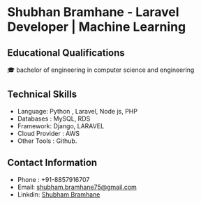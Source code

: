 # Shubhan Bramhane - Laravel Developer | Machine Learning



## Educational Qualifications
🎓 bachelor of engineering in computer science and engineering 


## Technical Skills
  - Language: Python , Laravel, Node js, PHP
  - Databases : MySQL, RDS
  - Framework: Django, LARAVEL
  - Cloud Provider : AWS
  - Other Tools : Github.


## Contact Information
  - Phone : +91-8857916707
  - Email: shubham.bramhane75@gmail.com
  - Linkdin: <a href="https://www.linkedin.com/in/shubham1602/">Shubham Bramhane</a>


